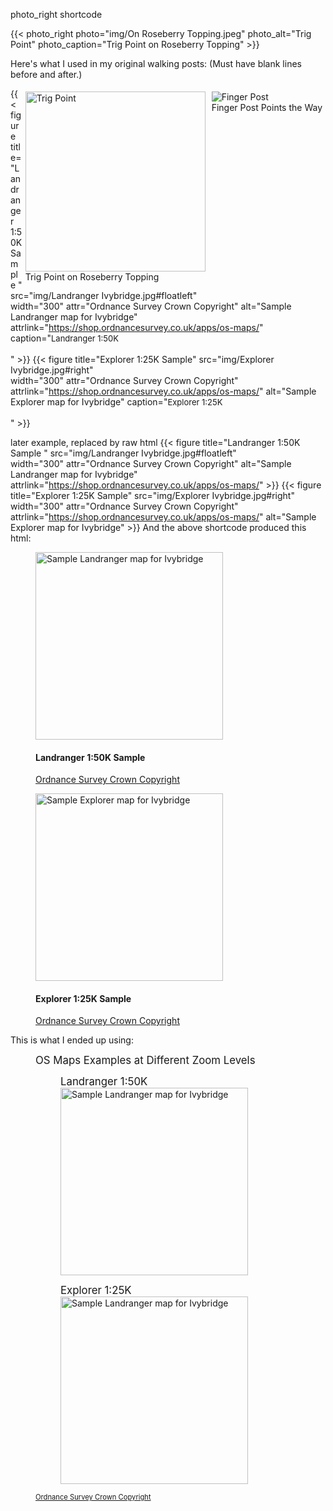 photo_right shortcode

{{< photo_right photo="img/On Roseberry Topping.jpeg"
  photo_alt="Trig Point"
  photo_caption="Trig Point on Roseberry Topping" >}}

Here's what I used in my original walking posts:
(Must have blank lines before and after.)

<figure style="float: right;margin:5px 5px 8px 5px">
  <img  src="/img/finger_pointer.png" alt="Finger Post" >
  <figcaption>Finger Post Points the Way</figcaption>
</figure> 

<figure style="float: right;margin:5px 5px 8px 5px">
  <img  src="img/On Roseberry Topping.jpeg" 
  alt="Trig Point"  width="288" >
  <figcaption>Trig Point on Roseberry Topping</figcaption>
</figure> 


{{< figure 
  title="Landranger 1:50K Sample "
  src="img/Landranger Ivybridge.jpg#floatleft"  
  width="300" attr="Ordnance Survey Crown Copyright"
  alt="Sample Landranger map for Ivybridge"
  attrlink="https://shop.ordnancesurvey.co.uk/apps/os-maps/"
  caption="<font size=2>Landranger 1:50K </font><br><br>" >}}
{{< figure 
  title="Explorer 1:25K Sample"
  src="img/Explorer Ivybridge.jpg#right"  
  width="300"  attr="Ordnance Survey Crown Copyright"
  attrlink="https://shop.ordnancesurvey.co.uk/apps/os-maps/"
  alt="Sample Explorer map for Ivybridge"
  caption="<font size=2>Explorer 1:25K </font><br><br>" >}}
  
later example, replaced by raw html
{{< figure 
  title="Landranger 1:50K Sample "
  src="img/Landranger Ivybridge.jpg#floatleft"  
  width="300" attr="Ordnance Survey Crown Copyright"
  alt="Sample Landranger map for Ivybridge"
  attrlink="https://shop.ordnancesurvey.co.uk/apps/os-maps/" >}}
{{< figure 
  title="Explorer 1:25K Sample"
  src="img/Explorer Ivybridge.jpg#right"  
  width="300"  attr="Ordnance Survey Crown Copyright"
  attrlink="https://shop.ordnancesurvey.co.uk/apps/os-maps/"
  alt="Sample Explorer map for Ivybridge" >}}
And the above shortcode produced this html:
<p><figure>
    <img src="img/Landranger%20Ivybridge.jpg#floatleft"
         alt="Sample Landranger map for Ivybridge" width="300"/> <figcaption>
            <h4>Landranger 1:50K Sample </h4><p>
                    <a href="https://shop.ordnancesurvey.co.uk/apps/os-maps/">Ordnance Survey Crown Copyright</a></p>
        </figcaption>
</figure>

<figure>
    <img src="img/Explorer%20Ivybridge.jpg#right"
         alt="Sample Explorer map for Ivybridge" width="300"/> <figcaption>
            <h4>Explorer 1:25K Sample</h4><p>
                    <a href="https://shop.ordnancesurvey.co.uk/apps/os-maps/">Ordnance Survey Crown Copyright</a></p>
        </figcaption>
</figure>
  
This is what I ended up using:
<figure>
  <figcaption style="font-size:1.2em">OS Maps Examples at Different Zoom Levels</figcaption>
  <figure>
    <figcaption style="font-size:1.2em">Landranger 1:50K</figcaption> 
    <img src="img/Landranger Ivybridge.jpg#floatleft"
    width="300" attr="Ordnance Survey Crown Copyright"
    alt="Sample Landranger map for Ivybridge"  >
  </figure>
  <figure>
    <figcaption style="font-size:1.2em">Explorer 1:25K</figcaption>
    <img src="img/Explorer Ivybridge.jpg#right"
    width="300" attr="Ordnance Survey Crown Copyright"
    alt="Sample Landranger map for Ivybridge" >
  </figure>
    <figcaption style="color:gray;font-size:0.8em;"><a href="https://shop.ordnancesurvey.co.uk/apps/os-maps/">Ordnance Survey Crown Copyright</a></figcaption>
</figure>
      